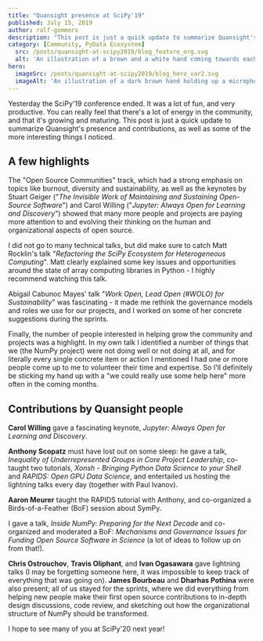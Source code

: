 ```yaml
---
title: "Quansight presence at SciPy'19"
published: July 15, 2019
author: ralf-gommers
description: "This post is just a quick update to summarize Quansight's presence and contributions, as well as some of the more interesting things I noticed."
category: [Community, PyData Ecosystem]
  src: /posts/quansight-at-scipy2019/blog_feature_org.svg
  alt: 'An illustration of a brown and a white hand coming towards each other to pass a business card with the logo of Quansight Labs'
hero:
  imageSrc: /posts/quansight-at-scipy2019/blog_hero_var2.svg
  imageAlt: 'An illustration of a dark brown hand holding up a microphone, with some graphical elements highlighting the top of the microphone.'
---
```


Yesterday the SciPy'19 conference ended. It was a lot of fun, and very productive. You can really feel that there's a lot of energy in the community, and that it's growing and maturing. This post is just a quick update to summarize Quansight's presence and contributions, as well as some of the more interesting things I noticed.

## A few highlights

The "Open Source Communities" track, which had a strong emphasis on topics like burnout, diversity and sustainability, as well as the keynotes by Stuart Geiger ("_The Invisible Work of Maintaining and Sustaining Open-Source Software_") and Carol Willing ("_Jupyter: Always Open for Learning and Discovery_") showed that many more people and projects are paying more attention to and evolving their thinking on the human and organizational aspects of open source. 

I did not go to many technical talks, but did make sure to catch Matt Rocklin's talk "_Refactoring the SciPy Ecosystem for Heterogeneous Computing_". Matt clearly explained some key issues and opportunities around the state of array computing libraries in Python - I highly recommend watching this talk.

Abigail Cabunoc Mayes' talk "_Work Open, Lead Open (#WOLO) for Sustainability_" was fascinating - it made me rethink the governance models and roles we use for our projects, and I worked on some of her concrete suggestions during the sprints.

Finally, the number of people interested in helping grow the community and projects was a highlight. In my own talk I identified a number of things that we (the NumPy project) were not doing well or not doing at all, and for literally every single concrete item or action I mentioned I had one or more people come up to me to volunteer their time and expertise. So I'll definitely be sticking my hand up with a "we could really use some help here" more often in the coming months.

## Contributions by Quansight people

**Carol Willing** gave a fascinating keynote, _Jupyter: Always Open for Learning and Discovery_. 

**Anthony Scopatz** must have lost out on some sleep: he gave a talk, _Inequality of Underrepresented Groups in Core Project Leadership_, co-taught two tutorials, _Xonsh - Bringing Python Data Science to your Shell_ and _RAPIDS: Open GPU Data Science_, and entertailed us hosting the lightning talks every day (together with Paul Ivanov).

**Aaron Meurer** taught the RAPIDS tutorial with Anthony, and co-organized a Birds-of-a-Feather (BoF) session about SymPy.

I gave a talk, _Inside NumPy: Preparing for the Next Decade_ and co-organized and moderated a BoF: _Mechanisms and Governance Issues for Funding Open Source Software in Science_ (a lot of ideas to follow up on from that!).

**Chris Ostrouchov**, **Travis Oliphant**, and **Ivan Ogasawara** gave lightning talks (I may be forgetting someone here, it was impossible to keep track of everything that was going on). **James Bourbeau** and **Dharhas Pothina** were also present; all of us stayed for the sprints, where we did everything from helping new people make their first open source contributions to in-depth design discussions, code review, and sketching out how the organizational structure of NumPy should be transformed.

I hope to see many of you at SciPy'20 next year!
